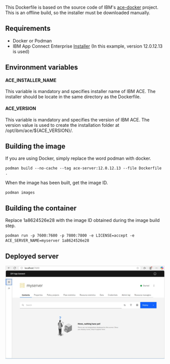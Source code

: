 This Dockerfile is based on the source code of IBM's <a href="https://github.com/ot4i/ace-docker" target="_blank">ace-docker</a> project. This is an offline build, so the installer must be downloaded manually.

## Requirements

- Docker or Podman
- IBM App Connect Enterprise <a href="https://www.ibm.com/docs/en/app-connect/12.0.x?topic=enterprise-download-ace-developer-edition-get-started" target="_blank">Installer</a> (In this example, version 12.0.12.13 is used)

## Environment variables

#### ACE_INSTALLER_NAME

This variable is mandatory and specifies installer name of IBM ACE. The installer should be locate in the same directory as the Dockerfile.

#### ACE_VERSION

This variable is mandatory and specifies the version of IBM ACE. The version value is used to create the installation folder at /opt/ibm/ace/${ACE_VERSION}/.

## Building the image

If you are using Docker, simply replace the word podman with docker.

```
podman build --no-cache --tag ace-server:12.0.12.13 --file Dockerfile .
```

When the image has been built, get the image ID.

```
podman images
```

## Building the container

Replace 1a8624526e28 with the image ID obtained during the image build step.

```
podman run -p 7600:7600 -p 7800:7800 -e LICENSE=accept -e ACE_SERVER_NAME=myserver 1a8624526e28
```

## Deployed server

![Deployed server](deployed-server.jpg)
